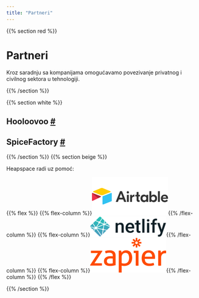 ```yaml
---
title: "Partneri"
---
```


{{% section red %}}

# Partneri

Kroz saradnju sa kompanijama omogućavamo povezivanje privatnog i civilnog sektora u tehnologiji.

{{% /section %}}

{{% section white %}}

## Hooloovoo [#](https://hooloovoo.rs)


## SpiceFactory [#](https://spicefactory.co)


{{% /section %}}
{{% section beige %}}

Heapspace radi uz pomoć:

{{% flex %}}
{{% flex-column %}}![](airtable.png){{% /flex-column %}}
{{% flex-column %}}![](netlify.png){{% /flex-column %}}
{{% flex-column %}}![](zapier.png){{% /flex-column %}}
{{% /flex %}}

{{% /section %}}